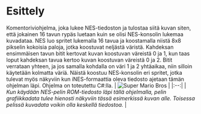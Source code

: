 # Esittely
Komentoriviohjelma, joka lukee NES-tiedoston ja tulostaa siitä kuvan siten, että jokainen 16 tavun rypäs luetaan kuin se olisi NES-konsolin lukemaa kuvadataa. NES luo spritet lukemalla 16 tavua ja koostamalla niistä 8x8 pikselin kokoisia paloja, jotka koostuvat neljästä väristä. Kahdeksan ensimmäisen tavun bitit kertovat kuvan koostuvan väreistä 0 ja 1, kun taas loput kahdeksan tavua kertoo kuvan koostuvan väreistä 0 ja 2. Bitit verrataan yhteen, ja jos samalla kohdalla on väri 1 ja 2 yhtäaikaa, niin silloin käytetään kolmatta väriä. Näistä koostuu NES-konsolin eri spritet, jotka tulevat myös näkyviin kun iNES-formaattia oleva tiedosto ajetaan tämän ohjelman läpi. Ohjelma on toteutettu C#:lla.
| ![Super Mario Bros](https://github.com/user-attachments/assets/cddde4c8-cfe9-4e74-bd9d-a45f89745528) |
|:--:|
| *Kun käydään NES-pelin ROM-tiedosto läpi tällä ohjelmalla, pelin grafiikkadata tulee hienosti näkyviin tässä esimerkissä kuvan alle. Toisessa pelissä kuvadata voikin olla keskellä tiedostoa.* |
